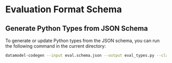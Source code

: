 # Evaluation Format Schema

## Generate Python Types from JSON Schema

To generate or update Python types from the JSON schema, you can run the following command in the current directory:

```bash
datamodel-codegen --input eval.schema.json --output eval_types.py --class-name EvaluationResult
```